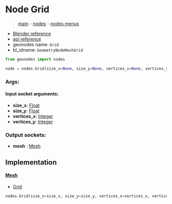 # Node Grid

> [main](../structure.md) - [nodes](nodes.md) - [nodes menus](nodes_menus.md)

- [Blender reference](https://docs.blender.org/manual/en/latest/modeling/geometry_nodes/mesh_primitives/grid.html)
- [api reference](https://docs.blender.org/api/current/bpy.types.GeometryNodeMeshGrid.html)
- geonodes name: `Grid`
- bl_idname: `GeometryNodeMeshGrid`

```python
from geonodes import nodes

node = nodes.Grid(size_x=None, size_y=None, vertices_x=None, vertices_y=None)
```

### Args:

#### Input socket arguments:

- **size_x**: [Float](Float.md)
- **size_y**: [Float](Float.md)
- **vertices_x**: [Integer](Integer.md)
- **vertices_y**: [Integer](Integer.md)

### Output sockets:

- **mesh** : [Mesh](Mesh.md)

## Implementation

#### [Mesh](Mesh.md)

 - [Grid](Mesh.md#Grid-classmethod)
  ```python
  nodes.Grid(size_x=size_x, size_y=size_y, vertices_x=vertices_x, vertices_y=vertices_y  ```

